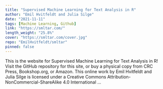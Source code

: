 ```yaml
---
title: "Supervised Machine Learning for Text Analysis in R"
author: "Emil Hvitfeldt and Julia Silge"
date: "2021-11-11"
tags: [Machine Learning, Github]
link: "https://smltar.com/"
length_weight: "25.8%"
cover: "https://smltar.com/cover.jpg"
repo: "EmilHvitfeldt/smltar"
pinned: false
---
```


This is the website for Supervised Machine Learning for Text Analysis in R! Visit the GitHub repository for this site, or buy a physical copy from CRC Press, Bookshop.org, or Amazon. This online work by Emil Hvitfeldt and Julia Silge is licensed under a Creative Commons Attribution-NonCommercial-ShareAlike 4.0 International ...

